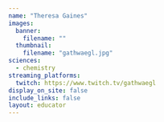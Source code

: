 ```yaml
---
name: "Theresa Gaines"
images:
  banner:
    filename: ""
  thumbnail:
    filename: "gathwaegl.jpg"
sciences:
  - chemistry
streaming_platforms:
  twitch: https://www.twitch.tv/gathwaegl
display_on_site: false
include_links: false
layout: educator
---
```

